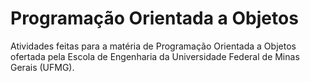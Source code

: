 <h1 align="left">Programação Orientada a Objetos </h1>

Atividades feitas para a matéria de Programação Orientada a Objetos ofertada pela Escola de Engenharia da Universidade Federal de Minas Gerais (UFMG).
